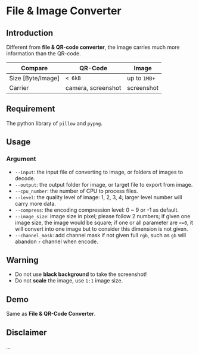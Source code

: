 # File & Image Converter

## Introduction

Different from **file & QR-code converter**, the image carries much more information than the QR-code.

| Compare           | QR-Code            | Image        |
| ----------------- | ------------------ | ------------ |
| Size [Byte/Image] | `< 6kB`            | up to `1MB+` |
| Carrier           | camera, screenshot | screenshot   |

## Requirement

The python library of `pillow` and `pypng`.

## Usage

### Argument

* `--input`: the input file of converting to image, or folders of images to decode.
* `--output`: the output folder for image, or target file to export from image.
* `--cpu_number`: the number of CPU to process files.
* `--level`: the quality level of image: 1, 2, 3, 4; larger level number will carry more data.
* `--compress`: the encoding compression level: 0 ~ 9 or -1 as default.
* `--image_size`: image size in pixel; please follow 2 numbers; if given one image size, the image would be square; if one or all parameter are `<=0`, it will convert into one image but to consider this dimension is not given.
* `--channel_mask`: add channel mask if not given full `rgb`, such as `gb` will abandon `r` channel when encode.

## Warning

- Do not use **black background** to take the screenshot!
- Do not **scale** the image, use `1:1` image size.

## Demo

Same as **File & QR-Code Converter**.

## Disclaimer

...